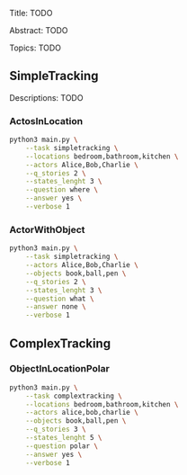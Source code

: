 Title: TODO

Abstract: TODO


Topics: TODO


## SimpleTracking
Descriptions: TODO

### ActosInLocation
```bash
python3 main.py \
    --task simpletracking \
    --locations bedroom,bathroom,kitchen \
    --actors Alice,Bob,Charlie \
    --q_stories 2 \
    --states_lenght 3 \
    --question where \
    --answer yes \
    --verbose 1
```


### ActorWithObject
```bash
python3 main.py \
    --task simpletracking \
    --actors Alice,Bob,Charlie \
    --objects book,ball,pen \
    --q_stories 2 \
    --states_lenght 3 \
    --question what \
    --answer none \
    --verbose 1
```


## ComplexTracking

### ObjectInLocationPolar

```bash
python3 main.py \
    --task complextracking \
    --locations bedroom,bathroom,kitchen \
    --actors alice,bob,charlie \
    --objects book,ball,pen \
    --q_stories 3 \
    --states_lenght 5 \
    --question polar \
    --answer yes \
    --verbose 1
```
